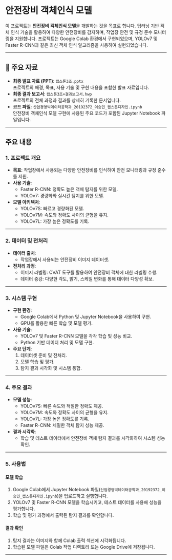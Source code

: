 # 안전장비 객체인식 모델

이 프로젝트는 **안전장비 객체인식 모델**을 개발하는 것을 목표로 합니다. 딥러닝 기반 객체 인식 기술을 활용하여 다양한 안전장비를 감지하며, 작업장 안전 및 규정 준수 모니터링을 지원합니다. 프로젝트는 Google Colab 환경에서 구현되었으며, YOLOv7 및 Faster R-CNN과 같은 최신 객체 인식 알고리즘을 사용하여 실현되었습니다.

---

## 📄 주요 자료
- **최종 발표 자료 (PPT)**: `캡스톤3조.pptx`  
  프로젝트의 배경, 목표, 사용 기술 및 구현 내용을 포함한 발표 자료입니다.
- **최종 결과 보고서**: `캡스톤3조+결과보고서.hwp`  
  프로젝트의 전체 과정과 결과를 상세히 기록한 문서입니다.
- **코드 파일**: `산업경영빅데이터공학과_20192372_이승민_캡스톤디자인.ipynb`  
  안전장비 객체인식 모델 구현에 사용된 주요 코드가 포함된 Jupyter Notebook 파일입니다.

---

## 주요 내용

### 1. 프로젝트 개요
- **목표**: 작업장에서 사용되는 다양한 안전장비를 인식하여 안전 모니터링과 규정 준수를 지원.
- **사용 기술**:
  - Faster R-CNN: 정확도 높은 객체 탐지를 위한 모델.
  - YOLOv7: 경량화와 실시간 탐지를 위한 모델.
- **모델 아키텍처**:
  - YOLOv7S: 빠르고 경량화된 모델.
  - YOLOv7M: 속도와 정확도 사이의 균형을 유지.
  - YOLOv7L: 가장 높은 정확도를 기록.

---

### 2. 데이터 및 전처리
- **데이터 출처**:
  - 작업장에서 사용되는 안전장비 이미지 데이터셋.
- **전처리 과정**:
  - 이미지 라벨링: CVAT 도구를 활용하여 안전장비 객체에 대한 라벨링 수행.
  - 데이터 증강: 다양한 각도, 밝기, 스케일 변화를 통해 데이터 다양성 확보.

---

### 3. 시스템 구현
- **구현 환경**:
  - Google Colab에서 Python 및 Jupyter Notebook을 사용하여 구현.
  - GPU를 활용한 빠른 학습 및 모델 평가.
- **사용 기술**:
  - YOLOv7 및 Faster R-CNN 모델을 각각 학습 및 성능 비교.
  - Python 기반 데이터 처리 및 모델 구현.
- **주요 단계**:
  1. 데이터셋 준비 및 전처리.
  2. 모델 학습 및 평가.
  3. 탐지 결과 시각화 및 시스템 통합.

---

### 4. 주요 결과
- **모델 성능**:
  - YOLOv7S: 빠른 속도와 적절한 정확도 제공.
  - YOLOv7M: 속도와 정확도 사이의 균형을 유지.
  - YOLOv7L: 가장 높은 정확도를 기록.
  - Faster R-CNN: 세밀한 객체 탐지 성능 제공.
- **결과 시각화**:
  - 학습 및 테스트 데이터에서 안전장비 객체 탐지 결과를 시각화하여 시스템 성능 확인.

---

### 5. 사용법

#### 모델 학습
1. Google Colab에서 Jupyter Notebook 파일(`산업경영빅데이터공학과_20192372_이승민_캡스톤디자인.ipynb`)을 업로드하고 실행합니다.
2. YOLOv7 및 Faster R-CNN 모델을 학습시키고, 테스트 데이터를 사용해 성능을 평가합니다.
3. 학습 및 평가 과정에서 출력된 탐지 결과를 확인합니다.

#### 결과 확인
1. 탐지 결과는 이미지와 함께 Colab 출력 섹션에 시각화됩니다.
2. 학습된 모델 파일은 Colab 작업 디렉토리 또는 Google Drive에 저장됩니다.

---
